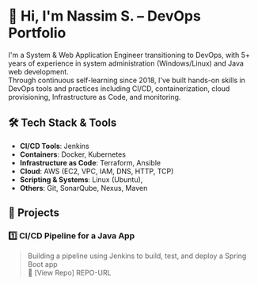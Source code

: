 # 👋 Hi, I'm Nassim S. – DevOps Portfolio

I'm a System & Web Application Engineer transitioning to DevOps, with 5+ years of experience in system administration (Windows/Linux) and Java web development.  
Through continuous self-learning since 2018, I've built hands-on skills in DevOps tools and practices including CI/CD, containerization, cloud provisioning, Infrastructure as Code, and monitoring.

## 🛠️ Tech Stack & Tools

- **CI/CD Tools**: Jenkins
- **Containers**: Docker, Kubernetes
- **Infrastructure as Code**: Terraform, Ansible
- **Cloud**: AWS (EC2, VPC, IAM, DNS, HTTP, TCP)
- **Scripting & Systems**: Linux (Ubuntu), 
- **Others**: Git, SonarQube, Nexus, Maven

## 📁 Projects

### 1️⃣ CI/CD Pipeline for a Java App  
> Building a pipeline using Jenkins to build, test, and deploy a Spring Boot app  
🔗 [View Repo] REPO-URL
